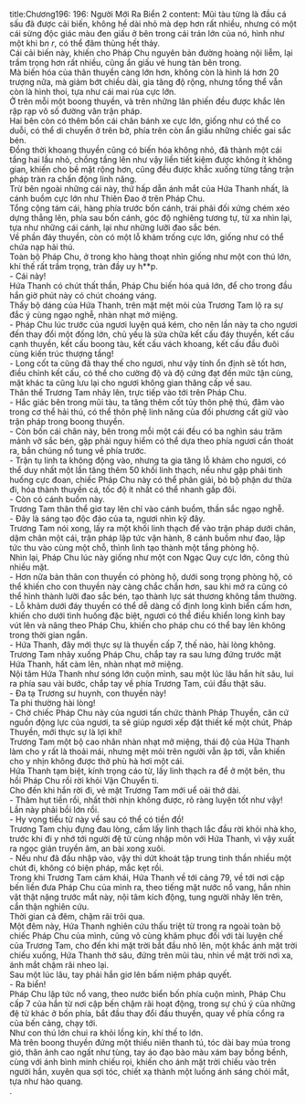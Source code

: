 title:Chương196: 196: Người Mới Ra Biển 2
content:
Mũi tàu từng là đầu cá sấu đã được cải biến, không hề dài nhỏ mà dẹp hơn rất nhiều, nhưng có một cái sừng độc giác màu đen giấu ở bên trong cái trán lớn của nó, hình như một khi b*n r*, có thể đâm thủng hết thảy.<br>Cái cải biến này, khiến cho Pháp Chu nguyên bản đường hoàng nội liễm, lại trầm trọng hơn rất nhiều, cũng ẩn giấu vẻ hung tàn bên trong.<br>Mà biến hóa của thân thuyền càng lớn hơn, không còn là hình lá hơn 20 trượng nữa, mà giảm bớt chiều dài, gia tăng độ rộng, nhưng tổng thể vẫn còn là hình thoi, tựa như cái mai rùa cực lớn.<br>Ở trên mỗi một boong thuyền, và trên những lân phiến đều được khắc lên rập rạp vô số đường vân trận pháp.<br>Hai bên còn có thêm bốn cái chân bánh xe cực lớn, giống như có thể co duỗi, có thể di chuyển ở trên bờ, phía trên còn ẩn giấu những chiếc gai sắc bén.<br>Đồng thời khoang thuyền cũng có biến hóa không nhỏ, đã thành một cái tầng hai lầu nhỏ, chồng tầng lên như vậy liền tiết kiệm được không ít không gian, khiến cho bề mặt rộng hơn, cũng đều được khắc xuống từng tầng trận pháp tràn ra chấn động linh năng.<br>Trừ bên ngoài những cái này, thứ hấp dẫn ánh mắt của Hứa Thanh nhất, là cánh buồm cực lớn như Thiên Đao ở trên Pháp Chu.<br>Tổng cộng tám cái, hàng phía trước bốn cánh, trái phải đối xứng chém xéo dựng thẳng lên, phía sau bốn cánh, góc độ nghiêng tương tự, từ xa nhìn lại, tựa như những cái cánh, lại như những lưỡi đao sắc bén.<br>Về phần đáy thuyền, còn có một lỗ khảm trống cực lớn, giống như có thể chứa nạp hải thú.<br>Toàn bộ Pháp Chu, ở trong kho hàng thoạt nhìn giống như một con thú lớn, khí thế rất trầm trọng, tràn đầy uy h**p.<br>- Cái này!<br>Hứa Thanh có chút thất thần, Pháp Chu biến hóa quá lớn, để cho trong đầu hắn giờ phút này có chút choáng váng.<br>Thấy bộ dáng của Hứa Thanh, trên mặt mệt mỏi của Trương Tam lộ ra sự đắc ý cùng ngạo nghễ, nhàn nhạt mở miệng.<br>- Pháp Chu lúc trước của ngươi luyện quá kém, cho nên lần này ta cho ngươi đến thay đổi một đống lớn, chủ yếu là sửa chữa kết cấu đáy thuyền, kết cấu cạnh thuyền, kết cấu boong tàu, kết cấu vách khoang, kết cấu đầu đuôi cùng kiến trúc thượng tầng!<br>- Long cốt ta cũng đã thay thế cho ngươi, như vậy tính ổn định sẽ tốt hơn, điều chỉnh kết cấu, có thể cho cường độ và độ cứng đạt đến mức tận cùng, mặt khác ta cũng lưu lại cho ngươi không gian thăng cấp về sau.<br>Thân thể Trương Tam nhảy lên, trực tiếp vào tới trên Pháp Chu.<br>- Hắc giác bên trong mũi tàu, ta tăng thêm cốt tủy thôn phệ thú, đâm vào trong cơ thể hải thú, có thể thôn phệ linh năng của đối phương cất giữ vào trận pháp trong boong thuyền.<br>- Còn bốn cái chân này, bên trong mỗi một cái đều có ba nghìn sáu trăm mảnh vỡ sắc bén, gặp phải nguy hiểm có thể dựa theo phía ngươi cần thoát ra, bắn chúng nổ tung về phía trước.<br>- Trận tụ linh ta không động vào, nhưng ta gia tăng lỗ khảm cho ngươi, có thể duy nhất một lần tăng thêm 50 khối linh thạch, nếu như gặp phải tình huống cực đoan, chiếc Pháp Chu này có thể phân giải, bỏ bộ phận dư thừa đi, hóa thành thuyền cá, tốc độ ít nhất có thể nhanh gấp đôi.<br>- Còn có cánh buồm này.<br>Trương Tam thân thể giơ tay lên chỉ vào cánh buồm, thần sắc ngạo nghễ.<br>- Đây là sáng tạo độc đáo của ta, ngươi nhìn kỹ đây.<br>Trương Tam nói xong, lấy ra một khối linh thạch để vào trận pháp dưới chân, dậm chân một cái, trận pháp lập tức vận hành, 8 cánh buồm như đao, lập tức thu vào cùng một chỗ, thình lình tạo thành một tầng phòng hộ.<br>Nhìn lại, Pháp Chu lúc này giống như một con Ngạc Quy cực lớn, công thủ nhiều mặt.<br>- Hơn nữa bản thân con thuyền có phòng hộ, dưới song trọng phòng hộ, có thể khiến cho con thuyền này càng chắc chắn hơn, sau khi mở ra cũng có thể hình thành lưỡi đao sắc bén, tạo thành lực sát thương không tầm thường.<br>- Lỗ khảm dưới đáy thuyền có thể dễ dàng cố định long kình biển cấm hơn, khiến cho dưới tình huống đặc biệt, ngươi có thể điều khiển long kình bay vút lên và nâng theo Pháp Chu, khiến cho pháp chu có thể bay lên không trong thời gian ngắn.<br>- Hứa Thanh, đây mới thực sự là thuyền cấp 7, thế nào, hài lòng không.<br>Trương Tam nhảy xuống Pháp Chu, chắp tay ra sau lưng đứng trước mặt Hứa Thanh, hất càm lên, nhàn nhạt mở miệng.<br>Nội tâm Hứa Thanh như sóng lớn cuộn mình, sau một lúc lâu hắn hít sâu, lui ra phía sau vài bước, chắp tay về phía Trương Tam, cúi đầu thật sâu.<br>- Đa tạ Trương sư huynh, con thuyền này!<br>Ta phi thường hài lòng!<br>- Chờ chiếc Pháp Chu này của ngươi tấn chức thành Pháp Thuyền, căn cứ nguồn động lực của ngươi, ta sẽ giúp ngươi xếp đặt thiết kế một chút, Pháp Thuyền, mới thực sự là lợi khí!<br>Trương Tam một bộ cao nhân nhàn nhạt mở miệng, thái độ của Hứa Thanh làm cho y rất là thoải mái, nhưng mệt mỏi trên người vẫn ập tới, vẫn khiến cho y nhịn không được thở phù hà hơi một cái.<br>Hứa Thanh tạm biệt, kính trọng cáo từ, lấy linh thạch ra để ở một bên, thu hồi Pháp Chu rồi rời khỏi Vận Chuyển ti.<br>Cho đến khi hắn rời đi, vẻ mặt Trương Tam mới uể oải thở dài.<br>- Thâm hụt tiền rồi, nhất thời nhịn không được, rõ ràng luyện tốt như vậy!<br>Lần này phải bồi lớn rồi.<br>- Hy vọng tiểu tử này về sau có thể có tiền đồ!<br>Trương Tam chịu đựng đau lòng, cầm lấy linh thạch lắc đầu rời khỏi nhà kho, trước khi đi y nhớ tới người đệ tử cùng nhập môn với Hứa Thanh, vì vậy xuất ra ngọc giản truyền âm, an bài xong xuôi.<br>- Nếu như đã đầu nhập vào, vậy thì dứt khoát tập trung tinh thần nhiều một chút đi, không có biện pháp, mắc kẹt rồi.<br>Trong khi Trương Tam cảm khái, Hứa Thanh về tới cảng 79, về tới nơi cập bến liền đưa Pháp Chu của mình ra, theo tiếng mặt nước nổ vang, hắn nhìn vật thật nặng trước mắt này, nội tâm kích động, tung người nhảy lên trên, cẩn thận nghiên cứu.<br>Thời gian cả đêm, chậm rãi trôi qua.<br>Một đêm này, Hứa Thanh nghiên cứu thấu triệt từ trong ra ngoài toàn bộ chiếc Pháp Chu của mình, cũng vô cùng khâm phục đối với tài luyện chế của Trương Tam, cho đến khi mặt trời bắt đầu nhô lên, một khắc ánh mặt trời chiếu xuống, Hứa Thanh thở sâu, đứng trên mũi tàu, nhìn về mặt trời nơi xa, ánh mắt chậm rãi nheo lại.<br>Sau một lúc lâu, tay phải hắn giơ lên bấm niệm pháp quyết.<br>- Ra biển!<br>Pháp Chu lập tức nổ vang, theo nước biển bốn phía cuộn mình, Pháp Chu cấp 7 của hắn từ nơi cập bến chậm rãi hoạt động, trong sự chú ý của những đệ tử khác ở bốn phía, bắt đầu thay đổi đầu thuyền, quay về phía cổng ra của bến cảng, chạy tới.<br>Như con thú lớn chui ra khỏi lồng kín, khí thế to lớn.<br>Mà trên boong thuyền đứng một thiếu niên thanh tú, tóc dài bay múa trong gió, thân ảnh cao ngất như tùng, tay áo đạo bào màu xám bay bồng bềnh, cùng với ánh bình minh chiếu rọi, khiến cho ánh mặt trời chiếu vào trên người hắn, xuyên qua sợi tóc, chiết xạ thành một luồng ánh sáng chói mắt, tựa như hào quang.<br>.<br>